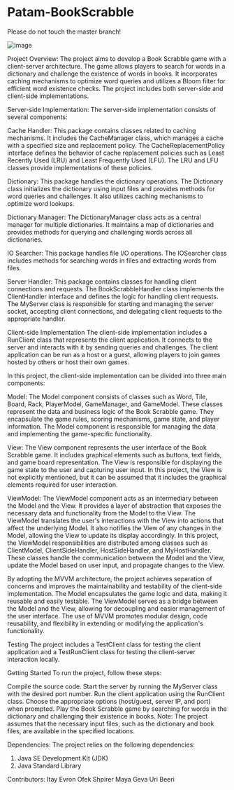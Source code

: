 # Patam-BookScrabble

Please do not touch the master branch!

![image](https://github.com/PatamProject/Patam-BookScrabble/assets/106737885/b0bd65fe-8ea8-45a3-bcee-91ebd95b6a2c)


Project Overview:
The project aims to develop a Book Scrabble game with a client-server architecture. The game allows players to search for words in a dictionary and challenge the existence of words in books. It incorporates caching mechanisms to optimize word queries and utilizes a Bloom filter for efficient word existence checks. The project includes both server-side and client-side implementations.

Server-side Implementation:
The server-side implementation consists of several components:

Cache Handler: This package contains classes related to caching mechanisms. It includes the CacheManager class, which manages a cache with a specified size and replacement policy. The CacheReplacementPolicy interface defines the behavior of cache replacement policies such as Least Recently Used (LRU) and Least Frequently Used (LFU). The LRU and LFU classes provide implementations of these policies.

Dictionary: This package handles the dictionary operations. The Dictionary class initializes the dictionary using input files and provides methods for word queries and challenges. It also utilizes caching mechanisms to optimize word lookups.

Dictionary Manager: The DictionaryManager class acts as a central manager for multiple dictionaries. It maintains a map of dictionaries and provides methods for querying and challenging words across all dictionaries.

IO Searcher: This package handles file I/O operations. The IOSearcher class includes methods for searching words in files and extracting words from files.

Server Handler: This package contains classes for handling client connections and requests. The BookScrabbleHandler class implements the ClientHandler interface and defines the logic for handling client requests. The MyServer class is responsible for starting and managing the server socket, accepting client connections, and delegating client requests to the appropriate handler.

Client-side Implementation
The client-side implementation includes a RunClient class that represents the client application. It connects to the server and interacts with it by sending queries and challenges. The client application can be run as a host or a guest, allowing players to join games hosted by others or host their own games.

In this project, the client-side implementation can be divided into three main components:

Model: The Model component consists of classes such as Word, Tile, Board, Rack, PlayerModel, GameManager, and GameModel. These classes represent the data and business logic of the Book Scrabble game. They encapsulate the game rules, scoring mechanisms, game state, and player information. The Model component is responsible for managing the data and implementing the game-specific functionality.

View: The View component represents the user interface of the Book Scrabble game. It includes graphical elements such as buttons, text fields, and game board representation. The View is responsible for displaying the game state to the user and capturing user input. In this project, the View is not explicitly mentioned, but it can be assumed that it includes the graphical elements required for user interaction.

ViewModel: The ViewModel component acts as an intermediary between the Model and the View. It provides a layer of abstraction that exposes the necessary data and functionality from the Model to the View. The ViewModel translates the user's interactions with the View into actions that affect the underlying Model. It also notifies the View of any changes in the Model, allowing the View to update its display accordingly. In this project, the ViewModel responsibilities are distributed among classes such as ClientModel, ClientSideHandler, HostSideHandler, and MyHostHandler. These classes handle the communication between the Model and the View, update the Model based on user input, and propagate changes to the View.

By adopting the MVVM architecture, the project achieves separation of concerns and improves the maintainability and testability of the client-side implementation. The Model encapsulates the game logic and data, making it reusable and easily testable. The ViewModel serves as a bridge between the Model and the View, allowing for decoupling and easier management of the user interface. The use of MVVM promotes modular design, code reusability, and flexibility in extending or modifying the application's functionality.

Testing
The project includes a TestClient class for testing the client application and a TestRunClient class for testing the client-server interaction locally.

Getting Started
To run the project, follow these steps:

Compile the source code.
Start the server by running the MyServer class with the desired port number.
Run the client application using the RunClient class.
Choose the appropriate options (host/guest, server IP, and port) when prompted.
Play the Book Scrabble game by searching for words in the dictionary and challenging their existence in books.
Note: The project assumes that the necessary input files, such as the dictionary and book files, are available in the specified locations.

Dependencies:
The project relies on the following dependencies:
1. Java SE Development Kit (JDK)
2. Java Standard Library

Contributors:
Itay Evron
Ofek Shpirer
Maya Geva
Uri Beeri

